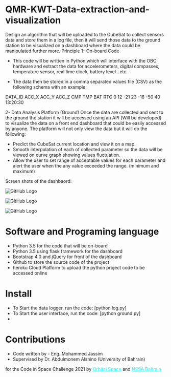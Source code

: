 # QMR-KWT-Data-extraction-and-visualization


Design an algorithm that will be uploaded to the CubeSat to collect sensors data and store them in a log file, then it will send those data to the ground station to be visualized on a dashboard where the data could be manipulated further more. 
Principle
1-	On-board Code
-	This code will be written in Python which will interface with the OBC hardware and extract the data for accelerometers, digital compasses, temperature sensor, real time  clock, battery level…etc.

- The data then be stored in a comma separated values file (CSV) as the following schema with an example:

DATA_ID	ACC_X	ACC_Y	ACC_Z	CMP	TMP	BAT	RTC
0	12	-21	23	-16	-50	40	13:20:30

2-	Data Analysis Platform (Ground)
Once the data are collected and sent to the ground the station it will be accessed using an API (Will be developed) to visualize the data on a front end dashboard that could be easily accessed by anyone.
The platform will not only view the data but it will do the following:
-	Predict the CubeSat current location and view it on a map. 
-	Smooth interpolation of each of collected parameter so the data will be viewed on curve graph showing values fluctuation.
-	Allow the user to set range of acceptable values for each parameter and alert the user when the any value exceeded the range. (minimum and maximum)

Screen shots of the dashbaord:

![GitHub Logo](https://github.com/Athary/QMR-KWT-Data-extraction-and-visualization/raw/master/static/img/dashboard01.jpg)

![GitHub Logo](https://github.com/Athary/QMR-KWT-Data-extraction-and-visualization/raw/master/static/img/dashboard02.jpg)

![GitHub Logo](https://github.com/Athary/QMR-KWT-Data-extraction-and-visualization/raw/master/static/img/dashboard03.jpg)

# Software and Programing language
-	Python 3.5 for the code that will be on-board
-	Python 3.5 using flask framework for the dashboard
-	Bootstrap 4.0 and jQuery for front of the dashboard
-	Github to store the source code of the project
-	heroku Cloud Platform to upload the python project code to be accessed online

# Install
- To Start the data logger, run the code: [python log.py]
- To Start the user interface, run the code: [python ground.py]
- 
# Contributions
- Code written by - Eng. Mohammed Jassim
- Supervised by Dr. Abdulmonem Alshino (University of Bahrain) 

for the Code in Space Challenge 2021 by <a style="color: aqua;" href="https://orbital-space.com">Orbital Space</a> and <a style="color: aqua;" href="https://www.nssa.gov.bh/">NSSA Bahrain</a>

